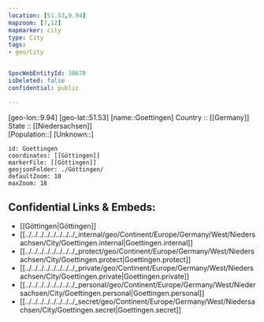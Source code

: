 ```yaml
---
location: [51.53,9.94] 
mapzoom: [7,12] 
mapmarker: city 
type: City
tags:
- geo/City


SpocWebEntityId: 30678
isDeleted: false
confidential: public

---
```

[geo-lon::9.94] 
[geo-lat::51.53] 
[name::Goettingen] 
Country :: [[Germany]]  
State :: [[Niedersachsen]]  
[Population::] 
[Unknown::] 


```leaflet
id: Goettingen
coordinates: [[Göttingen]] 
markerFile: [[Göttingen]] 
geojsonFolder: ./Göttingen/
defaultZoom: 10 
maxZoom: 18
```


## Confidential Links & Embeds: 
- [[Göttingen|Göttingen]]  
- [[../../../../../../../../_internal/geo/Continent/Europe/Germany/West/Niedersachsen/City/Goettingen.internal|Goettingen.internal]] 
- [[../../../../../../../../_protect/geo/Continent/Europe/Germany/West/Niedersachsen/City/Goettingen.protect|Goettingen.protect]] 
- [[../../../../../../../../_private/geo/Continent/Europe/Germany/West/Niedersachsen/City/Goettingen.private|Goettingen.private]] 
- [[../../../../../../../../_personal/geo/Continent/Europe/Germany/West/Niedersachsen/City/Goettingen.personal|Goettingen.personal]] 
- [[../../../../../../../../_secret/geo/Continent/Europe/Germany/West/Niedersachsen/City/Goettingen.secret|Goettingen.secret]] 
